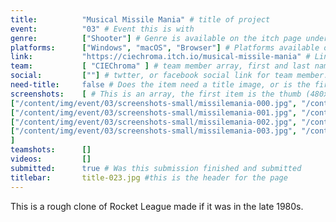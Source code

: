 ```yaml
---
title:          "Musical Missile Mania" # title of project
event:          "03" # Event this is with
genre:          ["Shooter"] # Genre is available on the itch page under more information
platforms:      ["Windows", "macOS", "Browser"] # Platforms available on
link:           "https://ciechroma.itch.io/musical-missile-mania" # Link to ITCH page
team:           [ "CIEChroma" ] # team member array, first and last name only, will auto match against previous entries eventually
social:         [""] # twtter, or facebook social link for team member. This can be an array to match the team array
need-title:     false # Does the item need a title image, or is the first image in the screenshots it
screenshots:    [ # This is an array, the first item is the thumb (480x270), and the second is the screenshot (1920x1080)
["/content/img/event/03/screenshots-small/missilemania-000.jpg", "/content/img/event/03/screenshots/missilemania-000.jpg"],
["/content/img/event/03/screenshots-small/missilemania-001.jpg", "/content/img/event/03/screenshots/missilemania-001.jpg"],
["/content/img/event/03/screenshots-small/missilemania-002.jpg", "/content/img/event/03/screenshots/missilemania-002.jpg"],
["/content/img/event/03/screenshots-small/missilemania-003.jpg", "/content/img/event/03/screenshots/missilemania-003.jpg"]
]
teamshots:      []
videos:         []
submitted:      true # Was this submission finished and submitted
titlebar:       title-023.jpg #this is the header for the page
---
```

This is a rough clone of Rocket League made if it was in the late 1980s.
